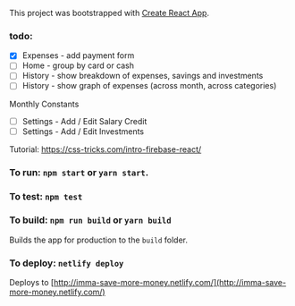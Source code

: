 This project was bootstrapped with [Create React App](https://github.com/facebookincubator/create-react-app).

### todo:
- [x] Expenses - add payment form
- [ ] Home - group by card or cash 
- [ ] History - show breakdown of expenses, savings and investments
- [ ] History - show graph of expenses (across month, across categories)

Monthly Constants 
- [ ] Settings - Add / Edit Salary Credit
- [ ] Settings - Add / Edit Investments 

Tutorial: https://css-tricks.com/intro-firebase-react/
 
### To run: `npm start` or `yarn start`.

### To test: `npm test`

### To build: `npm run build` or `yarn build`
Builds the app for production to the `build` folder.

### To deploy: `netlify deploy`
Deploys to [http://imma-save-more-money.netlify.com/](http://imma-save-more-money.netlify.com/)

